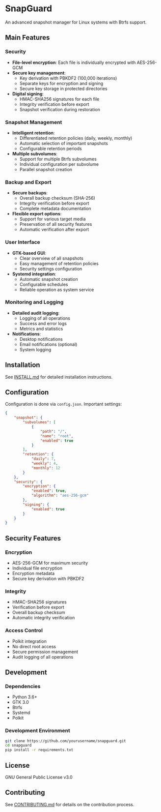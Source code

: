 # SnapGuard

An advanced snapshot manager for Linux systems with Btrfs support.

## Main Features

### Security
- **File-level encryption**: Each file is individually encrypted with AES-256-GCM
- **Secure key management**: 
  - Key derivation with PBKDF2 (100,000 iterations)
  - Separate keys for encryption and signing
  - Secure key storage in protected directories
- **Digital signing**: 
  - HMAC-SHA256 signatures for each file
  - Integrity verification before export
  - Snapshot verification during restoration

### Snapshot Management
- **Intelligent retention**:
  - Differentiated retention policies (daily, weekly, monthly)
  - Automatic selection of important snapshots
  - Configurable retention periods
- **Multiple subvolumes**: 
  - Support for multiple Btrfs subvolumes
  - Individual configuration per subvolume
  - Parallel snapshot creation

### Backup and Export
- **Secure backups**:
  - Overall backup checksum (SHA-256)
  - Integrity verification before export
  - Complete metadata documentation
- **Flexible export options**:
  - Support for various target media
  - Preservation of all security features
  - Automatic verification after export

### User Interface
- **GTK-based GUI**:
  - Clear overview of all snapshots
  - Easy management of retention policies
  - Security settings configuration
- **Systemd integration**:
  - Automatic snapshot creation
  - Configurable schedules
  - Reliable operation as system service

### Monitoring and Logging
- **Detailed audit logging**:
  - Logging of all operations
  - Success and error logs
  - Metrics and statistics
- **Notifications**:
  - Desktop notifications
  - Email notifications (optional)
  - System logging

## Installation

See [INSTALL.md](INSTALL.md) for detailed installation instructions.

## Configuration

Configuration is done via `config.json`. Important settings:

```json
{
    "snapshot": {
        "subvolumes": [
            {
                "path": "/",
                "name": "root",
                "enabled": true
            }
        ],
        "retention": {
            "daily": 7,
            "weekly": 4,
            "monthly": 12
        }
    },
    "security": {
        "encryption": {
            "enabled": true,
            "algorithm": "aes-256-gcm"
        },
        "signing": {
            "enabled": true
        }
    }
}
```

## Security Features

### Encryption
- AES-256-GCM for maximum security
- Individual file encryption
- Encryption metadata
- Secure key derivation with PBKDF2

### Integrity
- HMAC-SHA256 signatures
- Verification before export
- Overall backup checksum
- Automatic integrity verification

### Access Control
- Polkit integration
- No direct root access
- Secure permission management
- Audit logging of all operations

## Development

### Dependencies
- Python 3.6+
- GTK 3.0
- Btrfs
- Systemd
- Polkit

### Development Environment
```bash
git clone https://github.com/yourusername/snapguard.git
cd snapguard
pip install -r requirements.txt
```

## License

GNU General Public License v3.0

## Contributing

See [CONTRIBUTING.md](CONTRIBUTING.md) for details on the contribution process.
